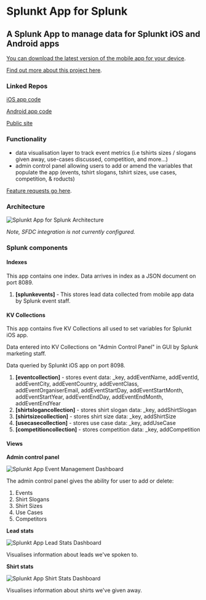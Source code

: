 # Splunkt App for Splunk
## A Splunk App to manage data for Splunkt iOS and Android apps

[You can download the latest version of the mobile app for your device](http://www.splunkt.com).

[Find out more about this project here](https://www.slideshare.net/secret/aKvdZvk3Tk0QV9).

### Linked Repos

[iOS app code](https://github.com/himynamesdave/splunkt_ios)

[Android app code](https://github.com/himynamesdave/splunkt_android)

[Public site](https://github.com/himynamesdave/splunkt_site)

### Functionality

* data visualisation layer to track event metrics (i.e tshirts sizes / slogans given away, use-cases discussed, competition, and more...)
* admin control panel allowing users to add or amend the variables that populate the app (events, tshirt slogans, tshirt sizes, use cases, competition, & roducts)

[Feature requests go here](https://docs.google.com/spreadsheets/d/13uf7yKlwVyVh3eP_DlZLGH0Ty-c7oLNIMkeZWxhEo10/edit?usp=sharing).

### Architecture

![Splunkt App for Splunk Architecture](https://raw.githubusercontent.com/himynamesdave/splunkt_splunk_app/master/static/archdiagram.png)

*Note, SFDC integration is not currently configured.*

### Splunk components

#### Indexes

This app contains one index. Data arrives in index as a JSON document on port 8089.

1. **[splunkevents]** - This stores lead data collected from mobile app data by Splunk event staff. 

#### KV Collections

This app contains five KV Collections all used to set variables for Splunkt iOS app.

Data entered into KV Collections on "Admin Control Panel" in GUI by Splunk marketing staff.

Data queried by Splunkt iOS app on port 8098.

1. **[eventcollection]** - stores event data: _key, addEventName, addEventId, addEventCity, addEventCountry, addEventClass, addEventOrganiserEmail, addEventStartDay, addEventStartMonth, addEventStartYear, addEventEndDay, addEventEndMonth, addEventEndYear
2. **[shirtslogancollection]** - stores shirt slogan data: _key, addShirtSlogan
3. **[shirtsizecollection]** - stores shirt size data: _key, addShirtSize
4. **[usecasecollection]** - stores use case data: _key, addUseCase
5. **[competitioncollection]** - stores competition data: _key, addCompetition

#### Views

**Admin control panel**

![Splunkt App Event Management Dashboard](https://raw.githubusercontent.com/himynamesdave/splunkt_splunk_app/master/static/eventmgmt.jpg)

The admin control panel gives the ability for user to add or delete:

1. Events
2. Shirt Slogans
3. Shirt Sizes
4. Use Cases
5. Competitors

**Lead stats**

![Splunkt App Lead Stats Dashboard](https://raw.githubusercontent.com/himynamesdave/splunkt_splunk_app/master/static/leadstats.jpg)

Visualises information about leads we've spoken to.

**Shirt stats**

![Splunkt App Shirt Stats Dashboard](https://raw.githubusercontent.com/himynamesdave/splunkt_splunk_app/master/static/shirtstats.jpg)

Visualises information about shirts we've given away.
